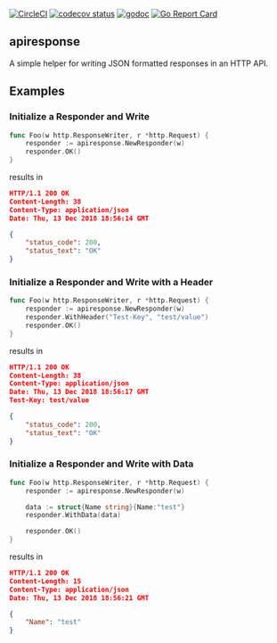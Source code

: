 [![CircleCI](https://circleci.com/gh/kpurdon/apiresponse.svg?style=svg)](https://circleci.com/gh/kpurdon/apiresponse)
[![codecov status](https://codecov.io/gh/kpurdon/apiresponse/branch/master/graph/badge.svg)](https://codecov.io/gh/kpurdon/apiresponse)
[![godoc](https://godoc.org/github.com/kpurdon/apiresponse?status.svg)](http://godoc.org/github.com/kpurdon/apiresponse)
[![Go Report Card](https://goreportcard.com/badge/github.com/kpurdon/apiresponse)](https://goreportcard.com/report/github.com/kpurdon/apiresponse)


apiresponse
-----

A simple helper for writing JSON formatted responses in an HTTP API.

## Examples

### Initialize a Responder and Write

``` go
func Foo(w http.ResponseWriter, r *http.Request) {
    responder := apiresponse.NewResponder(w)
    responder.OK()
}
```

results in

``` json
HTTP/1.1 200 OK
Content-Length: 38
Content-Type: application/json
Date: Thu, 13 Dec 2018 18:56:14 GMT

{
    "status_code": 200,
    "status_text": "OK"
}
```

### Initialize a Responder and Write with a Header

``` go
func Foo(w http.ResponseWriter, r *http.Request) {
    responder := apiresponse.NewResponder(w)
    responder.WithHeader("Test-Key", "test/value")
    responder.OK()
}
```

results in

``` json
HTTP/1.1 200 OK
Content-Length: 38
Content-Type: application/json
Date: Thu, 13 Dec 2018 18:56:17 GMT
Test-Key: test/value

{
    "status_code": 200,
    "status_text": "OK"
}
```

### Initialize a Responder and Write with Data

``` go
func Foo(w http.ResponseWriter, r *http.Request) {
    responder := apiresponse.NewResponder(w)

    data := struct{Name string}{Name:"test"}
    responder.WithData(data)

    responder.OK()
}
```

results in

``` json
HTTP/1.1 200 OK
Content-Length: 15
Content-Type: application/json
Date: Thu, 13 Dec 2018 18:56:21 GMT

{
    "Name": "test"
}
```
